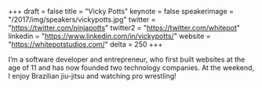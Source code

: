 +++
draft = false
title = "Vicky Potts"
keynote = false
speakerimage = "/2017/img/speakers/vickypotts.jpg"
twitter = "https://twitter.com/ninjapotts"
twitter2 = "https://twitter.com/whitepot"
linkedin = "https://www.linkedin.com/in/vickypotts/"
website = "https://whitepotstudios.com/"
delta = 250
+++

I’m a software developer and entrepreneur, who first built websites at the age of 11 and has now founded two technology companies. At the weekend, I enjoy Brazilian jiu-jitsu and watching pro wrestling!